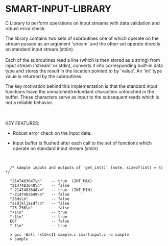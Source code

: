 # SMART-INPUT-LIBRARY

C Library to perform operations on input streams with data validation and robust error check.<br>
 

The library contains two sets of subroutines one of which operate on the stream passed as an argument 'stream' and the other set operate  directly on standard input stream (stdin).
<br><br>Each of the subroutines read a line (which is then stored as a string) from input stream ('stream' or stdin), converts it into corresponding built-in data type and stores the result in the location pointed to by 'value'. An 'int' type value is returned by the subroutines.


The key motivation behind this implementation is that the standard input functions leave the unmatched/redundant characters untouched in  the buffer. These characters serve as input to the subsequent reads which is not a reliable behavior.



<br><br>KEY FEATURES:

- Robust error check on the Input data.

- Input buffer is flushed after each call to the set of functions which operate on
  standard input stream (stdin)

<br>

~~~~ 
  /* sample inputs and outputs of `get_int()` (note. sizeof(int) = 4) */

  "2147483647\n"    -- true  (INT_MAX)
  "2147483648\n"    -- false 
  "-2147483648\n"   -- true  (INT_MIN)
  "-2147483649\n"   -- false
  "25ds\n"          -- false
  "asdjkljasdf\n"   -- false 
  "25 256\n"        -- false
  "+1\n"            -- true
  "-1\n"            -- true
  EOF               -- false
  " 1\n"            -- true 
~~~~ 


~~~~ 
  > gcc -Wall -std=c11 sample.c smartinput.c -o sample
  > sample
~~~~






